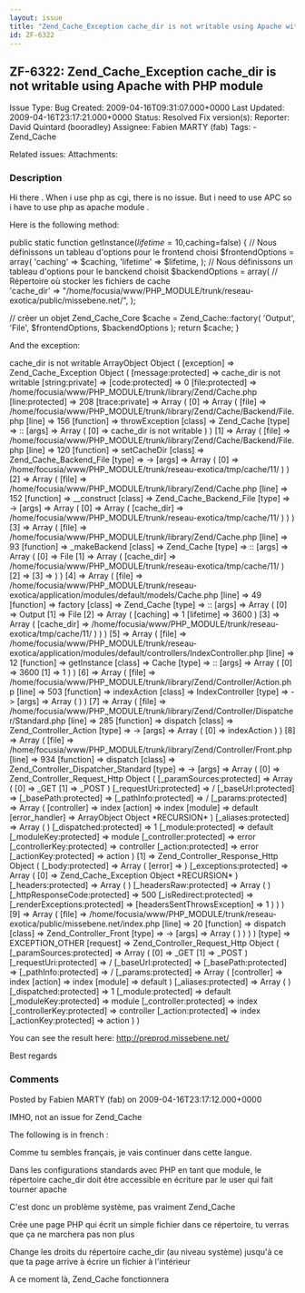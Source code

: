 ```yaml
---
layout: issue
title: "Zend_Cache_Exception cache_dir is not writable using Apache with PHP module"
id: ZF-6322
---
```


ZF-6322: Zend\_Cache\_Exception cache\_dir is not writable using Apache with PHP module
---------------------------------------------------------------------------------------

 Issue Type: Bug Created: 2009-04-16T09:31:07.000+0000 Last Updated: 2009-04-16T23:17:21.000+0000 Status: Resolved Fix version(s): 
 Reporter:  David Quintard (booradley)  Assignee:  Fabien MARTY (fab)  Tags: - Zend\_Cache
 
 Related issues: 
 Attachments: 
### Description

Hi there . When i use php as cgi, there is no issue. But i need to use APC so i have to use php as apache module .

Here is the following method:

public static function getInstance($lifetime=10,$caching=false) { // Nous définissons un tableau d'options pour le frontend choisi $frontendOptions = array( 'caching' => $caching, 'lifetime' => $lifetime, ); // Nous définissons un tableau d'options pour le banckend choisit $backendOptions = array( // Répertoire où stocker les fichiers de cache  
 'cache\_dir' => "/home/focusia/www/PHP\_MODULE/trunk/reseau-exotica/public/missebene.net/", );

// créer un objet Zend\_Cache\_Core $cache = Zend\_Cache::factory( 'Output', 'File', $frontendOptions, $backendOptions ); return $cache; }

And the exception:

cache\_dir is not writable ArrayObject Object ( [exception] => Zend\_Cache\_Exception Object ( [message:protected] => cache\_dir is not writable [string:private] => [code:protected] => 0 [file:protected] => /home/focusia/www/PHP\_MODULE/trunk/library/Zend/Cache.php [line:protected] => 208 [trace:private] => Array ( [0] => Array ( [file] => /home/focusia/www/PHP\_MODULE/trunk/library/Zend/Cache/Backend/File.php [line] => 156 [function] => throwException [class] => Zend\_Cache [type] => :: [args] => Array ( [0] => cache\_dir is not writable ) ) [1] => Array ( [file] => /home/focusia/www/PHP\_MODULE/trunk/library/Zend/Cache/Backend/File.php [line] => 120 [function] => setCacheDir [class] => Zend\_Cache\_Backend\_File [type] => -> [args] => Array ( [0] => /home/focusia/www/PHP\_MODULE/trunk/reseau-exotica/tmp/cache/11/ ) ) [2] => Array ( [file] => /home/focusia/www/PHP\_MODULE/trunk/library/Zend/Cache.php [line] => 152 [function] => \_\_construct [class] => Zend\_Cache\_Backend\_File [type] => -> [args] => Array ( [0] => Array ( [cache\_dir] => /home/focusia/www/PHP\_MODULE/trunk/reseau-exotica/tmp/cache/11/ ) ) ) [3] => Array ( [file] => /home/focusia/www/PHP\_MODULE/trunk/library/Zend/Cache.php [line] => 93 [function] => \_makeBackend [class] => Zend\_Cache [type] => :: [args] => Array ( [0] => File [1] => Array ( [cache\_dir] => /home/focusia/www/PHP\_MODULE/trunk/reseau-exotica/tmp/cache/11/ ) [2] => [3] => ) ) [4] => Array ( [file] => /home/focusia/www/PHP\_MODULE/trunk/reseau-exotica/application/modules/default/models/Cache.php [line] => 49 [function] => factory [class] => Zend\_Cache [type] => :: [args] => Array ( [0] => Output [1] => File [2] => Array ( [caching] => 1 [lifetime] => 3600 ) [3] => Array ( [cache\_dir] => /home/focusia/www/PHP\_MODULE/trunk/reseau-exotica/tmp/cache/11/ ) ) ) [5] => Array ( [file] => /home/focusia/www/PHP\_MODULE/trunk/reseau-exotica/application/modules/default/controllers/IndexController.php [line] => 12 [function] => getInstance [class] => Cache [type] => :: [args] => Array ( [0] => 3600 [1] => 1 ) ) [6] => Array ( [file] => /home/focusia/www/PHP\_MODULE/trunk/library/Zend/Controller/Action.php [line] => 503 [function] => indexAction [class] => IndexController [type] => -> [args] => Array ( ) ) [7] => Array ( [file] => /home/focusia/www/PHP\_MODULE/trunk/library/Zend/Controller/Dispatcher/Standard.php [line] => 285 [function] => dispatch [class] => Zend\_Controller\_Action [type] => -> [args] => Array ( [0] => indexAction ) ) [8] => Array ( [file] => /home/focusia/www/PHP\_MODULE/trunk/library/Zend/Controller/Front.php [line] => 934 [function] => dispatch [class] => Zend\_Controller\_Dispatcher\_Standard [type] => -> [args] => Array ( [0] => Zend\_Controller\_Request\_Http Object ( [\_paramSources:protected] => Array ( [0] => \_GET [1] => \_POST ) [\_requestUri:protected] => / [\_baseUrl:protected] => [\_basePath:protected] => [\_pathInfo:protected] => / [\_params:protected] => Array ( [controller] => index [action] => index [module] => default [error\_handler] => ArrayObject Object \*RECURSION\* ) [\_aliases:protected] => Array ( ) [\_dispatched:protected] => 1 [\_module:protected] => default [\_moduleKey:protected] => module [\_controller:protected] => error [\_controllerKey:protected] => controller [\_action:protected] => error [\_actionKey:protected] => action ) [1] => Zend\_Controller\_Response\_Http Object ( [\_body:protected] => Array ( [error] => ) [\_exceptions:protected] => Array ( [0] => Zend\_Cache\_Exception Object \*RECURSION\* ) [\_headers:protected] => Array ( ) [\_headersRaw:protected] => Array ( ) [\_httpResponseCode:protected] => 500 [\_isRedirect:protected] => [\_renderExceptions:protected] => [headersSentThrowsException] => 1 ) ) ) [9] => Array ( [file] => /home/focusia/www/PHP\_MODULE/trunk/reseau-exotica/public/missebene.net/index.php [line] => 20 [function] => dispatch [class] => Zend\_Controller\_Front [type] => -> [args] => Array ( ) ) ) ) [type] => EXCEPTION\_OTHER [request] => Zend\_Controller\_Request\_Http Object ( [\_paramSources:protected] => Array ( [0] => \_GET [1] => \_POST ) [\_requestUri:protected] => / [\_baseUrl:protected] => [\_basePath:protected] => [\_pathInfo:protected] => / [\_params:protected] => Array ( [controller] => index [action] => index [module] => default ) [\_aliases:protected] => Array ( ) [\_dispatched:protected] => 1 [\_module:protected] => default [\_moduleKey:protected] => module [\_controller:protected] => index [\_controllerKey:protected] => controller [\_action:protected] => index [\_actionKey:protected] => action ) )

You can see the result here: <http://preprod.missebene.net/>

Best regards

 

 

### Comments

Posted by Fabien MARTY (fab) on 2009-04-16T23:17:12.000+0000

IMHO, not an issue for Zend\_Cache

The following is in french :

Comme tu sembles français, je vais continuer dans cette langue.

Dans les configurations standards avec PHP en tant que module, le répertoire cache\_dir doit être accessible en écriture par le user qui fait tourner apache

C'est donc un problème système, pas vraiment Zend\_Cache

Crée une page PHP qui écrit un simple fichier dans ce répertoire, tu verras que ça ne marchera pas non plus

Change les droits du répertoire cache\_dir (au niveau système) jusqu'à ce que ta page arrive à écrire un fichier à l'intérieur

A ce moment là, Zend\_Cache fonctionnera

 

 